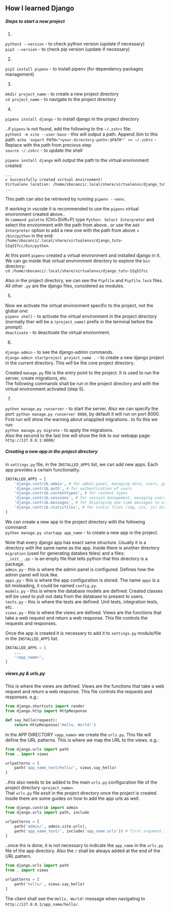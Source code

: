 ## How I learned Django

##### Steps to start a new project
1)  
`python3 --version` - to check python version (update if necessary)   
`pip3 --version` - to check pip version (update if necessary)  

2)  
`pip3 install pipenv` - to install pipenv (for dependency packages management)  

3)  
`mkdir project_name` - to create a new project directory  
`cd project_name` - to navigate to the project directory  

4)  
`pipenv install django` - to install django in the project directory  

..if `pipenv` is not found, add the following to the `~/.zshrc` file:  
`python3 -m site --user-base` - this will output a path. Append /bin to this path.
`echo 'export PATH="<your-directory-path>:$PATH"' >> ~/.zshrc` - Replace <your-directory-path> with the path from precious step  
`source ~/.zshrc` - to update the shell  

`pipenv install django` will output the path to the virtual environment created:  
```bash
...
✔ Successfully created virtual environment!
Virtualenv location: /home/sbocanci/.local/share/virtualenvs/django_tuto-SIq5Ifcc
...
```
This path can also be retrieved by running `pipenv --venv`.  

If working in vscode it is recommended to use the `pipenv` virtual environment created above..  
In `command palette` (Ctrl+Shift+P) type `Python: Select Interpreter` and select the environment with the path from above.. or use the `Add Interpreter` option to add a new one with the path from above + `/bin/python` in the end: `/home/sbocanci/.local/share/virtualenvs/django_tuto-SIq5Ifcc/bin/python`.  

At this point `pipenv` created a virtual environment and installed django in it.  
We can go inside that virtual environment directory to explore the `bin` directory:    
`cd /home/sbocanci/.local/share/virtualenvs/django_tuto-SIq5Ifcc`  

Also in the project directory, we can see the `Pipfile` and `Pipfile.lock` files.  
All other `.py` are the django files, considered as modules.  

5)  
Now we activate the virtual environment specific to the project, not the global one:  
`pipenv shell` - to activate the virtual environment in the project directory (normally ther will be a `(project_name)` prefix in the terminal before the prompt).  
`deactivate` - to deactivate the virtual environment.  

6)  
`django-admin` - to see the django-admin commands.  
`django-admin startproject project_name .` - to create a new django project in the current directory. This will be the core project directory.    

Created `manage.py` file is the entry point to the project. It is used to run the server, create migrations, etc.  
The following commands shall be run in the project directory and with the virtual environment activated (step 5).

7)  
`python manage.py runserver` - to start the server. Also we can specify the port: `python manage.py runserver 8080`, by default it will run on port 8000.    
First run will show the warning about unapplied migrations.. to fix this we run:  
`python manage.py migrate` - to apply the migrations.  
Also the second to the last line will show the link to our webapp page: `http://127.0.0.1:8000/`  

##### Creating a new app in the project directory  

in `settings.py` file, in the `INSTALLED_APPS` list, we can add new apps. Each app provides a certain functionality.    
```python
INSTALLED_APPS = [
	'django.contrib.admin', # for admin panel, managing data, users, groups, etc.
	'django.contrib.auth', # for authentication of users
	'django.contrib.contenttypes', # for content types
	'django.contrib.sessions', # for session management, managing users' data. Not used anymore, can be removed.
	'django.contrib.messages', # for displaying one time messages to users
	'django.contrib.staticfiles', # for static files (img, css, js) ets.
]
```
We can create a new app in the project directory with the following command:  
`python manage.py startapp app_name` - to create a new app in the project.  

Note that every django app has exact same structure. Usually it is a directory with the same name as the app. Inside there is another directory `migration` (used for generating databes tbles) and a files:  
`__init__.py` - is an empty file that tells python that this directory is a package.   
`admin.py` - this is where the admin panel is configured. Defines how the admin panel will look like.     
`apps.py` - this is where the app configuration is stored. The name `apps` is a bit misleading, it could be named `config.py`.  
`models.py` - this is where the database models are defined. Created classes will be used to pull out data from the database to present to users.    
`tests.py` - this is where the tests are defined. Unit tests, integration tests, etc.  
`views.py` - this is where the views are defined. Views are the functions that take a web request and return a web response. This file controls the requests and responses.  

Once the app is created it is necessary to add it to `settings.py` module/file in the `INSTALLED_APPS` list.  
```python
INSTALLED_APPS = [
	...
	'<app_name>',
]
```

##### views.py & urls.py
This is where the views are defined. Views are the functions that take a web request and return a web response. This file controls the requests and responses. e.g.:    
```python
from django.shortcuts import render
from django.http import HttpResponse

def say_hello(request):
	return HttpResponse('Hello, World!')
```

In the APP DIRECTORY `<app_name>` we create the `urls.py`. This file will define the URL patterns. This is where we map the URL to the views. e.g.:  
```python
from django.urls import path
from . import views

urlpatterns = [
	path('app_name_test/hello/', views.say_hello)
]
```  
..this also needs to be added to the main `urls.py` configuration file of the project directory `<project_name>`.  
That `urls.py` file exsit in the project directory once the project is created. Inside there are some guides on how to add the app urls as well.  
```python
from django.contrib import admin
from django.urls import path, include

urlpatterns = [
    path('admin/', admin.site.urls),
	path('app_name_test/', include('app_name.urls')) # first argument is the URL pattern, second is the app urls that shall handle the request 
]
```  
..once ths is done, it is not necessary to indicate the `app_name` in the `urls.py` file of the app directory. Also the `/` shall be always added at the end of the URL pattern.  
```python
from django.urls import path
from . import views

urlpatterns = [
	path('hello/', views.say_hello)
]
```  
The client shall see the `Hello, World!` message when navigating to `http://127.0.0.1/app_name/hello/`.  







